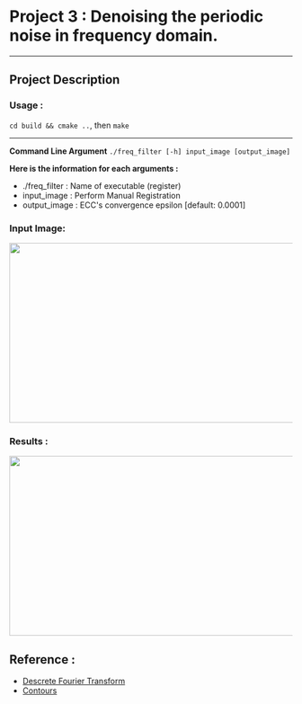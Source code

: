 # Project 3 : Denoising the periodic noise in frequency domain.
---

## Project Description

### Usage : 

``cd build && cmake ..``, then `make`

---
**Command Line Argument**
```./freq_filter [-h] input_image [output_image]```

**Here is the information for each arguments :**
- ./freq_filter     : Name of executable (register)
- input_image       : Perform Manual Registration
- output_image      : ECC's convergence epsilon [default: 0.0001]

### Input Image:
<p align="center">
  <img src="./img/input.jpg" width="620" height="320" >
</p>

### Results :
<p align="center">
  <img src="./img/Filtered_img.jpg" width="620" height="320" >
</p>

## Reference :
* [Descrete Fourier Transform](https://docs.opencv.org/3.4/de/dbc/tutorial_py_fourier_transform.html)
* [Contours](https://docs.opencv.org/3.4/d4/d73/tutorial_py_contours_begin.html)
